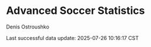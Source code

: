 # Advanced Soccer Statistics
Denis Ostroushko

<!-- gfm -->

Last successful data update: 2025-07-26 10:16:17 CST

